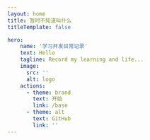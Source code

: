 ```yaml
---
layout: home
title: 暂时不知道叫什么
titleTemplate: false

hero:
    name: '学习开发日常记录'
    text: Hello
    tagline: Record my learning and life...
    image:
      src: ''
      alt: logo
    actions:
      - theme: brand
        text: 开始
        link: /base
      - theme: alt
        text: GitHub
        link: ''
---
```


<home></home>
<base11></base11>

<script lang="ts" setup>
import home from './.vitepress/theme/views/home.vue'
import base11 from './.vitepress/theme/components/base11.vue'
</script>

